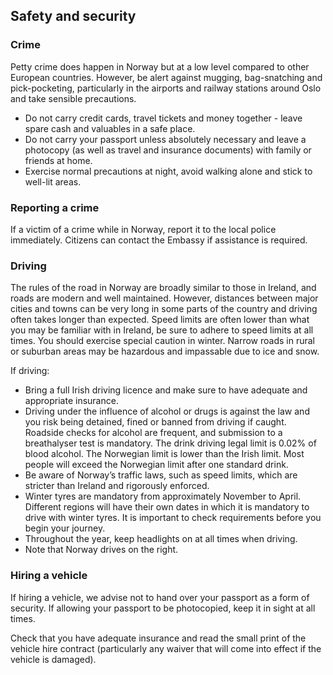 ## Safety and security

### **Crime**

Petty crime does happen in Norway but at a low level compared to other European countries. However, be alert against mugging, bag-snatching and pick-pocketing, particularly in the airports and railway stations around Oslo and take sensible precautions.

* Do not carry credit cards, travel tickets and money together - leave spare cash and valuables in a safe place.
* Do not carry your passport unless absolutely necessary and leave a photocopy (as well as travel and insurance documents) with family or friends at home.
* Exercise normal precautions at night, avoid walking alone and stick to well-lit areas.

### **Reporting a crime**

If a victim of a crime while in Norway, report it to the local police immediately. Citizens can contact the Embassy if assistance is required.

### **Driving**

The rules of the road in Norway are broadly similar to those in Ireland, and roads are modern and well maintained. However, distances between major cities and towns can be very long in some parts of the country and driving often takes longer than expected. Speed limits are often lower than what you may be familiar with in Ireland, be sure to adhere to speed limits at all times. You should exercise special caution in winter. Narrow roads in rural or suburban areas may be hazardous and impassable due to ice and snow.

If driving:

* Bring a full Irish driving licence and make sure to have adequate and appropriate insurance.
* Driving under the influence of alcohol or drugs is against the law and you risk being detained, fined or banned from driving if caught. Roadside checks for alcohol are frequent, and submission to a breathalyser test is mandatory. The drink driving legal limit is 0.02% of blood alcohol. The Norwegian limit is lower than the Irish limit. Most people will exceed the Norwegian limit after one standard drink.
* Be aware of Norway’s traffic laws, such as speed limits, which are stricter than Ireland and rigorously enforced.
* Winter tyres are mandatory from approximately November to April. Different regions will have their own dates in which it is mandatory to drive with winter tyres. It is important to check requirements before you begin your journey.
* Throughout the year, keep headlights on at all times when driving.
* Note that Norway drives on the right.

### **Hiring a vehicle**

If hiring a vehicle, we advise not to hand over your passport as a form of security. If allowing your passport to be photocopied, keep it in sight at all times.

Check that you have adequate insurance and read the small print of the vehicle hire contract (particularly any waiver that will come into effect if the vehicle is damaged).